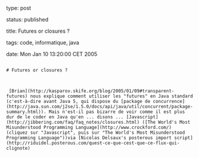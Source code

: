 type: post
status: published
title: Futures or closures ?
tags: code, informatique, java
date: Mon Jan 10 13:20:00 CET 2005
~~~~~~
# Futures or closures ?

 [Brian](http://kasparov.skife.org/blog/2005/01/09#transparent-futures) nous explique comment utiliser les "futures" en Java standard (c'est-à-dire avant Java 5, qui dispose du [package de concurrence](http://java.sun.com/j2se/1.5.0/docs/api/java/util/concurrent/package-summary.html)). Mais n'est-il pas bizarre de voir comme il est plus dur de le coder en Java qu'en ... disons ... [Javascript](http://jibbering.com/faq/faq_notes/closures.html) ([The World's Most Misunderstood Programming Language](http://www.crockford.com/) (cliquez sur "Javascript", puis sur "The World's Most Misunderstood Programming Language"))via [Nicolas Delsaux's posterous import script](http://riduidel.posterous.com/quest-ce-que-cest-que-ce-flux-qui-clignote)